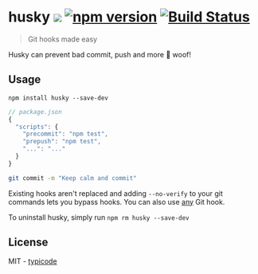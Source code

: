 # husky [![](http://img.shields.io/npm/dm/husky.svg?style=flat)](https://www.npmjs.org/package/husky) [![npm version](https://badge.fury.io/js/husky.svg)](http://badge.fury.io/js/husky) [![Build Status](https://travis-ci.org/typicode/husky.svg?branch=master)](https://travis-ci.org/typicode/husky)

> Git hooks made easy

Husky can prevent bad commit, push and more :dog: woof!

## Usage

```
npm install husky --save-dev
```

```javascript
// package.json
{
  "scripts": {
    "precommit": "npm test",
    "prepush": "npm test",
    "...": "..."
  }
}
```

```bash
git commit -m "Keep calm and commit"
```

Existing hooks aren't replaced and adding `--no-verify` to your git commands lets you bypass hooks. You can also use [any](https://github.com/typicode/husky/blob/master/hooks.json) Git hook.

To uninstall husky, simply run `npm rm husky --save-dev`

## License

MIT - [typicode](https://github.com/typicode)
